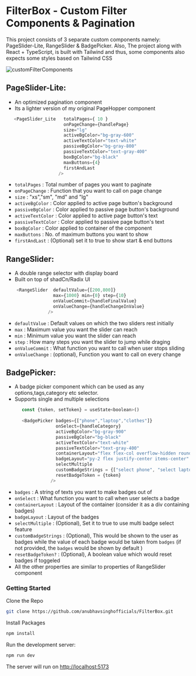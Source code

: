 # FilterBox - Custom Filter Components & Pagination



This project consists of 3 separate custom components namely: PageSlider-Lite, RangeSlider & BadgePicker.
Also, The project along with React + TypeScript, is built with Tailwind and thus, some components also
expects some styles based on Tailwind CSS

![customFilterComponents](https://github.com/anubhavsingh05/Custom-Filter-Components-and-Pagination/assets/132212797/71bddfb1-63db-4ca8-8c13-99587f75e93b)


## PageSlider-Lite:

- An optimized pagination component
- Its a lighter version of my original PageHopper component

```js
   <PageSlider_Lite   totalPages={ 10 }
                      onPageChange={handlePage}
                      size="lg"
                      activeBgColor="bg-gray-600"
                      activeTextColor="text-white"   
                      passiveBgColor="bg-gray-800"
                      passiveTextColor="text-gray-400"
                      boxBgColor="bg-black"
                      maxButtons={4}
                      firstAndLast
                    />
```

- `totalPages`       :  Total number of pages you want to paginate
- `onPageChange`     :  Function that you want to call on page change
- `size`             :  "xs","sm", "md" and "lg"
- `activeBgColor`    :  Color applied to active page button's background
- `passiveBgColor`   :  Color applied to passive page button's background
- `activeTextColor`  :  Color applied to active page button's text
- `passiveTextColor` :  Color applied to passive page button's text
- `boxBgColor`       :  Color applied to container of the component
- `maxButtons`       :  No. of maximum buttons you want to show
- `firstAndLast`     :  (Optional) set it to true to show start & end buttons



## RangeSlider:

   - A double range selector with display board
   - Built on top of shadCn/Radix UI
     
```js
    <RangeSlider  defaultValue={[200,800]}
                  max={1000} min={0} step={10}
                  onValueCommit={handleFinalValue}
                  onValueChange={handleChangeInValue}
                />
```

- `defaultValue`   :  Default values on which the two sliders rest initially
- `max`            :  Maximum value you want the slider can reach
- `min`            :  Minimum value you want the slider can reach
- `step`           :  How many steps you want the slider to jump while draging
- `onValueCommit`  :  What function you want to call when user stops sliding
- `onValueChange`  :  (optional), Function you want to call on every change



## BadgePicker:

   - A badge picker component which can be used as any options,tags,category etc selector.
   - Supports single and multiple selections

```js
      const {token, setToken} = useState<boolean>()
      
      <BadgePicker badges={["phone","laptop","clothes"]}
                   onSelect={handleCategory}
                   activeBgColor="bg-gray-900"
                   passiveBgColor="bg-black"
                   activeTextColor="text-white"
                   passiveTextColor="text-gray-400"
                   containerLayout="flex flex-col overflow-hidden rounded-md"
                   badgeLayout="py-2 flex justify-center items-center"
                   selectMultiple
                   customBadgeStrings = {["select phone", "select laptop", "select clothes"]}
                   resetBadgeToken = {token}
                 />
```

- `badges`              :  A string of texts you want to make badges out of
- `onSelect`            :  What function you want to call when user selects a badge
- `containerLayout`     :  Layout of the container (consider it as a div containing badges)
- `badgeLayout`         :  Layout of the badges
- `selectMultiple`      :  (Optional), Set it to true to use multi badge select feature
- `customBadgeStrings`  :  (Optional), This would be shown to the user as badges while the value of each badge would be taken from `badges` (if not provided, the `badges` would be shown by default )  
- `resetBadgeToken?`    :  (Optional), A boolean value which would reset badges if toggeled
- All the other properties are similar to properties of RangeSlider component

### Getting Started

Clone the Repo

```bash
git clone https://github.com/anubhavsinghofficials/FilterBox.git
```

Install Packages

```bash
npm install
```
Run the development server:

```bash
npm run dev
```

The server will run on [http://localhost:5173](http://localhost:5173)
